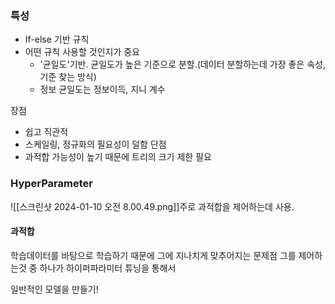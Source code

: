 ### 특성
- If-else 기반 규칙
- 어떤 규칙 사용할 것인지가 중요
	- '균일도'기반. 균일도가 높은 기준으로 분할.(데이터 분할하는데 가장 좋은 속성, 기준 찾는 방식)
	- 정보 균일도는 정보이득, 지니 계수

장점
- 쉽고 직관적
- 스케일링, 정규화의 필요성이 덜함
단점
- 과적합 가능성이 높기 때문에 트리의 크기 제한 필요

### HyperParameter
![[스크린샷 2024-01-10 오전 8.00.49.png]]주로 과적합을 제어하는데 사용.

#### 과적합
학습데이터를 바탕으로 학습하기 때문에 그에 지나치게 맞추어지는 문제점
그를 제어하는것 중 하나가 하이퍼파라미터 튜닝을 통해서

일반적인 모델을 만들기!
